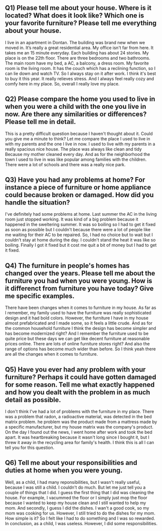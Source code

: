 ## Q1) Please tell me about your house. Where is it located? What does it look like? Which one is your favorite furniture? Please tell me everything about your house.

I live in an apartment in Dontan. The building was brand new when we moved in. 
It’s really a great residential area. My office isn't far from here. It takes me an 15 minute everyday. 
Each building has about 24 stories. My place is on the 22th floor.
There are three bedrooms and two bathrooms. The main room have my bed, a AC, a balcony, a dress room.
My favorite room is the living room. It has the couch which has a reclining function, so I can lie down and watch TV.
So I always stay on it after work. I think it's best to buy it this year. It really relieves stress.
And I always feel really cozy and comfy here in my place. So, overall I really love my place.

## Q2) Please compare the home you used to live in when you were a child with the one you live in now. Are there any similarities or differences? Please tell me in detail.  

This is a pretty difficult question because I haven't thought about it. Could you give me a minute to think?
Let me compare the place I used to live in with my parents and the one I live in now.
I used to live with my parents in a really spacious nice house.
The place was always like clean and tidy Because my mother cleaned every day.
And as for the neighborhood the town I used to live in was like popular among families with the children.
There were a lot of schools and there was a really nice park.

## Q3) Have you had any problems at home? For instance a piece of furniture or home appliance could because broken or damaged. How did you handle the situation?  

I've definitely had some problems at home. Last summer the AC in the living room just stopped working.
It was kind of a big problem because it happened in the sweltering summer.
It was so boiling so I had to get it fixed as soon as possible but I couldn't because there were a lot of 
people like me waiting for their AC to be repaired.
So, I had no choice but to wait but I couldn't stay at home during the day.
I couldn't stand the heat it was like so boiling.
Finally I got it fixed but it cost me quit a bit of money but I had to get it fixed.

## Q4) The furniture in people's homes has changed over the years. Please tell me about the furniture you had when you were young. How is it differenct from furniture you have today? Give me specific examples.  

There have been changes when it comes to furniture in my house.
As far as I remember, my family used to have the furniture was really sophisticated design and it
had bold colors.
However, the furniture I have in my house almost prefabricated and I made some, so it feels a little crude.
And as for the common household furniture I think the design has become simpler and has become modernized right?
And I remember the furniture used to be quite price but these days we can get like decent furniture at
reasonable prices online. There are lots of online furniture stores right?
And also the range of options has become much wider than before.
So I think yeah there are all the changes when it comes to furniture.

## Q5) Have you ever had any problem with your furniture? Perhaps it could have gotten damaged for some reason. Tell me what exactly happened and how you dealt with the problem in as much detail as possible.  

I don't think I've had a lot of problems with the furniture in my place.
There was a problem that radon, a radioactive material, was detected in the bed matrix problem.
he problem was the product made from a mattress made by a specific manufacturer, but my house
matrix was the company's product. On the day I found out the news, I went home after work and
took the bed apart. It was heartbreaking because it wasn't long since I bought it, but I threw
it away in the recycling area for family's health. I think this is all I can tell you for this question.

## Q6) Tell me about your responsibilities and duties at home when you were young.  

Well, as a child, I had many reponsibilities, but I wasn't really useful, because I was still a child.
I couldn't do much. But let me just tell you a couple of things that I did.
I guess the first thing that I did was cleaning the house.
For example, I vacummed the floor or I simply just mop the floor because I wanted to keep my house clean
and I still wanted to help my mom.
And secondly, I guess I did the dishes. I wan't a good cook, so my mom was cooking for us.
However, I still tried to do the dishes for my mom.
How simple is it? So I felt like I had to do something and I was so rewarded.
In conclusion, as a child, I was useless. However, I did some responsibilities.
